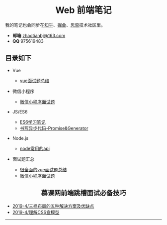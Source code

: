 <h1 align="center">Web 前端笔记</h1>
  
我的笔记也会同步在[知乎](https://www.zhihu.com/people/zhao-tian-24-34/activities)、[掘金](https://juejin.im/user/5c2319a9f265da61117a578f)、[思否](https://segmentfault.com/u/tiantudou)技术社区里。

- **邮箱** zhaotianbj@163.com
- **QQ** 975619483
## 目录如下
- Vue
  * [vue面试题总结](vue/vue面试题总结.md)
- 微信小程序
  * [微信小程序面试题](weichat/微信小程序面试题.md)
- JS/ES6
  * [ES6学习笔记](js/ES6学习笔记.md)
  * [书写异步代码-Promise&Generator](js/promise&generator.md)

- Node.js
  * [node常用的api](node/node常用的api.md)

- 面试题汇总
  * [很全面的vue面试题总结](vue/vue面试题总结.md)
  * [微信小程序面试题](weichat/微信小程序面试题.md)

<h2 align="center">慕课网前端跳槽面试必备技巧</h2>

* [2019-4/三栏布局的五种解决方案及优缺点](interview/muke/三栏布局的五种解决方案及优缺点.md)
* [2019-4/理解CSS盒模型](interview/muke/理解CSS盒模型.md)

---



